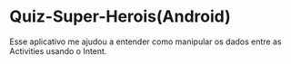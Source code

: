 # Quiz-Super-Herois(Android)
Esse aplicativo me ajudou a entender como manipular os dados entre as Activities usando o Intent.
